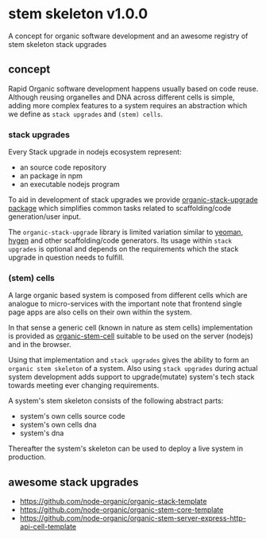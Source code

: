# stem skeleton v1.0.0

A concept for organic software development and an awesome registry of stem skeleton stack upgrades

## concept

Rapid Organic software development happens usually based on code reuse. Although reusing organelles and DNA across different cells is simple, adding more complex features to a system requires an abstraction which we define as `stack upgrades` and `(stem) cells`.

### stack upgrades

Every Stack upgrade in nodejs ecosystem represent:

* an source code repository
* an package in npm
* an executable nodejs program

To aid in development of stack upgrades we provide [organic-stack-upgrade package](https://github.com/node-organic/organic-stack-upgrade) which simplifies common tasks related to scaffolding/code generation/user input.

The `organic-stack-upgrade` library is limited variation similar to [yeoman](http://yeoman.io/), [hygen](http://www.hygen.io/) and other scaffolding/code generators. Its usage within `stack upgrades` is optional and depends on the requirements which the stack upgrade in question needs to fulfill.

### (stem) cells

A large organic based system is composed from different cells which are analogue to micro-services with the important note that frontend single page apps are also cells on their own within the system.

In that sense a generic cell (known in nature as stem cells) implementation is provided as [organic-stem-cell](https://github.com/node-organic/organic-stem-cell) suitable to be used on the server (nodejs) and in the browser.

Using that implementation and `stack upgrades` gives the ability to form an `organic stem skeleton` of a system. Also using `stack upgrades` during actual system development adds support to upgrade(mutate) system's tech stack towards meeting ever changing requirements.

A system's stem skeleton consists of the following abstract parts:

* system's own cells source code
* system's own cells dna
* system's dna

Thereafter the system's skeleton can be used to deploy a live system in production.

## awesome stack upgrades

* https://github.com/node-organic/organic-stack-template
* https://github.com/node-organic/organic-stem-core-template
* https://github.com/node-organic/organic-stem-server-express-http-api-cell-template 